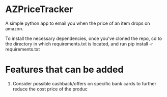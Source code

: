 # AZPriceTracker
A simple python app to email you when the price of an item drops on amazon.  

To install the necessary dependencies, once you've cloned the repo, cd to the directory in which requirements.txt is located, and run pip install -r requirements.txt


# Features that can be added 
1. Consider possible cashback/offers on specific bank cards to further reduce the cost price of the produc
